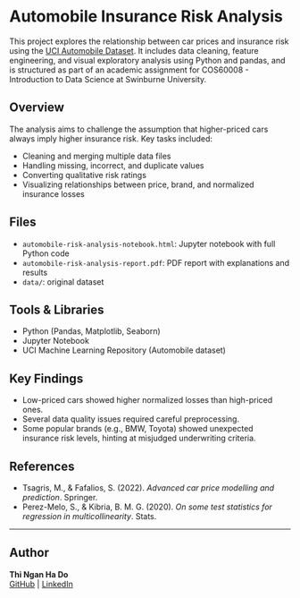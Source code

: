 # Automobile Insurance Risk Analysis

This project explores the relationship between car prices and insurance risk using the [UCI Automobile Dataset](https://archive.ics.uci.edu/dataset/10/automobile). It includes data cleaning, feature engineering, and visual exploratory analysis using Python and pandas, and is structured as part of an academic assignment for COS60008 - Introduction to Data Science at Swinburne University.

## Overview

The analysis aims to challenge the assumption that higher-priced cars always imply higher insurance risk. Key tasks included:
- Cleaning and merging multiple data files
- Handling missing, incorrect, and duplicate values
- Converting qualitative risk ratings
- Visualizing relationships between price, brand, and normalized insurance losses

## Files

- `automobile-risk-analysis-notebook.html`: Jupyter notebook with full Python code
- `automobile-risk-analysis-report.pdf`: PDF report with explanations and results
- `data/`: original dataset

## Tools & Libraries

- Python (Pandas, Matplotlib, Seaborn)
- Jupyter Notebook
- UCI Machine Learning Repository (Automobile dataset)

## Key Findings

- Low-priced cars showed higher normalized losses than high-priced ones.
- Several data quality issues required careful preprocessing.
- Some popular brands (e.g., BMW, Toyota) showed unexpected insurance risk levels, hinting at misjudged underwriting criteria.

## References

- Tsagris, M., & Fafalios, S. (2022). *Advanced car price modelling and prediction*. Springer.
- Perez-Melo, S., & Kibria, B. M. G. (2020). *On some test statistics for regression in multicollinearity*. Stats.

---

## Author
**Thi Ngan Ha Do**  
[GitHub](https://github.com/thinganhado) | [LinkedIn](#)  
